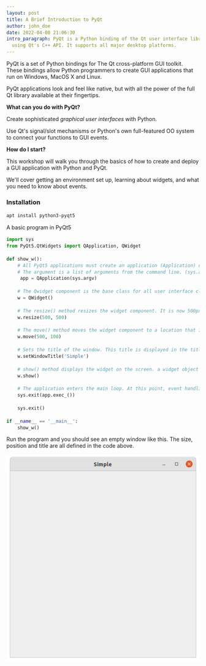 ```yaml
---
layout: post
title: A Brief Introduction to PyQt
author: john_doe
date: 2022-04-08 21:06:30
intro_paragraph: PyQt is a Python binding of the Qt user interface library,
  using Qt's C++ API. It supports all major desktop platforms.
---
```

PyQt is a set of Python bindings for The Qt cross-platform GUI toolkit. These bindings allow Python programmers to create GUI applications that run on Windows, MacOS X and Linux.

PyQt applications look and feel like native, but with all the power of the full Qt library available at their fingertips.

**What can you do with PyQt?**

Create sophisticated *graphical user interfaces* with Python. 

Use Qt's signal/slot mechanisms or Python's own full-featured OO system to connect your functions to GUI events.

**How do I start?**

This workshop will walk you through the basics of how to create and deploy a GUI application with Python and PyQt. 

We'll cover getting an environment set up, learning about widgets, and what you need to know about events. 

### Installation

```bash
apt install python3-pyqt5
```

A basic program in PyQt5

```python
import sys
from PyQt5.QtWidgets import QApplication, QWidget
 
def show_w():
    # All PyQt5 applications must create an application (Application) object.
    # The argument is a list of arguments from the command line. (sys.argv)
     app = QApplication(sys.argv) 
    
    # The Qwidget component is the base class for all user interface classes in PyQt5. We give QWidget with a default constructor.
    w = QWidget() 
    
    # The resize() method resizes the widget component. It is now 500px wide and 500px high.
    w.resize(500, 500) 

    # The move() method moves the widget component to a location that is the x=500,y=200 coordinates on the screen.
    w.move(500, 100) 

    # Sets the title of the window. This title is displayed in the title bar.
    w.setWindowTitle('Simple') 

    # show() method displays the widget on the screen. a widget object is created in memory for the first time here and is displayed on the screen afterwards.
    w.show() 
 
    # The application enters the main loop. At this point, event handling begins to execute. The main loop is used to receive events triggered from the window
    sys.exit(app.exec_()) 
  
    sys.exit()
 
if __name__ == '__main__':
    show_w()
```



Run the program and you should see an empty window like this. The size, position and title are all defined in the code above.

![assets/img/uploads/pyqt-window.png](/assets/img/uploads/pyqt-window.png)